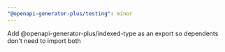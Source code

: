 ```yaml
---
"@openapi-generator-plus/testing": minor
---
```


Add @openapi-generator-plus/indexed-type as an export so dependents don't need to import both
